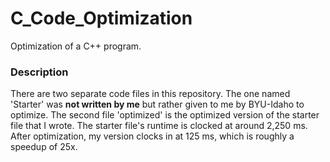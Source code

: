 # C_Code_Optimization
Optimization of a C++ program.

### Description
There are two separate code files in this repository. The one named 'Starter' was __not written by me__ but rather given to me by BYU-Idaho to optimize. The second file 'optimized' is the optimized version of the starter file that I wrote. The starter file's runtime is clocked at around 2,250 ms. After optimization, my version clocks in at 125 ms, which is roughly a speedup of 25x.
